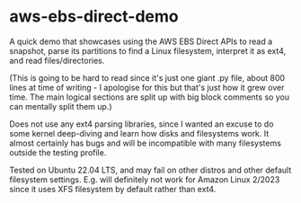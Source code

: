 # aws-ebs-direct-demo

A quick demo that showcases using the AWS EBS Direct APIs to read a snapshot, parse its partitions to find a Linux filesystem, interpret it as ext4, and read files/directories.

(This is going to be hard to read since it's just one giant .py file, about 800 lines at time of writing - I apologise for this but that's just how it grew over time. The main logical sections are split up with big block comments so you can mentally split them up.)

Does not use any ext4 parsing libraries, since I wanted an excuse to do some kernel deep-diving and learn how disks and filesystems work. It almost certainly has bugs and will be incompatible with many filesystems outside the testing profile.

Tested on Ubuntu 22.04 LTS, and may fail on other distros and other default filesystem settings. E.g. will definitely not work for Amazon Linux 2/2023 since it uses XFS filesystem by default rather than ext4.

